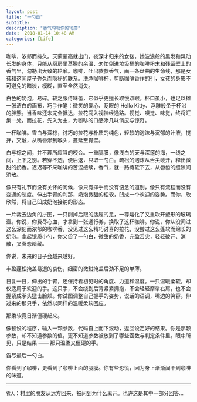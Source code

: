 ```yaml
---
layout: post
title: "一勺白"
subtitle:
description: "香气勾勒你的轮廓"
date:  2018-01-14 10:48 AM
categories: [Life]
---
```




咖啡，浓郁而持久。天蒙蒙亮就出门，夜深才归来的女孩，她波浪般的黑发和晃动长发的身体，只能从厨房里蒸腾的余温、匆忙倒进垃圾桶的咖啡粉末和残留壁上的香气里，勾勒出大致的轮廓。咖啡，吐出款款香气，画一条盘曲的生命线，那是女孩和这间屋子弥久而隐秘的联系。洗净咖啡杯，剪断咖啡香作的引，女孩的身影不可避免的暗淡，模糊，直至全然消失。

白色的奶泡，易碎。较之服侍味蕾，它似乎更擅长取悦双眼。杯口虽小，也足以摊一张洁白的画布，巧手作笔：微笑的爱心、眨眼的 Hello Kitty、浮雕般坐于杯沿的胖熊。当香味还未完全抵达，拉花闯入视神经通路。视觉、嗅觉、味觉，终将汇集一处，而拉花，先入为主，为咖啡的口感添几味俏皮与惊奇。

一杯咖啡。雪白与深棕，讨巧的拉花与朴质的纯色，轻软的泡沫与沉郁的汁液，搅拌，交融，从嘴唇渗到喉头，蔓延至胃壁。

白与棕之间，并不理所应当的咬合。一重膈膜，像浅白的天与深邃的海，一线之间，上下之别。若穿不透，便后退，只取一勺白。疏松的泡沫从舌尖破开，释出微甜的奶香。迟迟等不来咖啡的苦涩接续，香气，就一路瘫软下去，从唇齿的缝隙间消散。

像只有礼节而没有关怀的问候，像只有挥手而没有惦念的道别，像只有流程而没有变通的制度。伸出手臂的刹那，奶泡微甜的松软，凹成一个欢迎的姿势。而你，欣欣然，将自己凹成奶泡接纳的形态。

一片裁去边角的拼图，一只削掉后跟的适履的足，一尊熔化了又重吹开塑形的玻璃壶。你说，你费尽心血，才拿到一张通行券，换取了这杯咖啡。你说，你从没闻过这么深刻而浓郁的咖啡香，没见过这么精巧讨喜的拉花，没尝过这么蓬软而绵长的奶泡。拿起银质小勺，你又舀了一勺白，微甜的奶香，充盈舌尖，轻轻破开、消散，又眷恋暗藏。

你说，未来的日子会越来越好。

丰盈蓬松掩盖易逝的哀伤，细密的微甜掩盖后劲不足的单薄。

日复一日，伸出的手臂，还保持着初见时的角度、力道和温度。一只温暖柔软，却仅适用于欢迎的手。这只手，不会绕到后背紧紧拥抱，不会轻轻摩挲右肩，也不会握紧成拳头猛击脸颊。你试图调整自己握手的姿势，说话的语调，嘴边的笑容。伸过来的那只手，依然以同样的温暖柔软回应。

那柔软竟日渐僵硬起来。

像预设的程序，输入一颗参数，代码自上而下滚动，返回设定好的结果。你是那颗参数，却不知道参数的值，更不知道参数被放到了哪些函数与判定条件里。眼中所见，只是结果 —— 那只温柔又僵硬的手。

舀尽最后一勺白。

你看到了咖啡，更看到了咖啡上面的膈膜。你有些恐慌，因为身上渐渐闻不到咖啡的味道。



---



`农人`：村里的朋友从远方回来，被问到为什么离开。也许这是其中一部分回答…